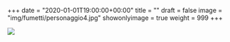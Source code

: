 +++
date = "2020-01-01T19:00:00+00:00"
title = ""
draft = false
image = "img/fumetti/personaggio4.jpg"
showonlyimage = true
weight = 999
+++

<!--more-->
![](/img/fumetti/personaggio4.jpg)

